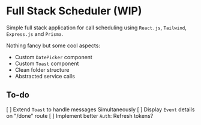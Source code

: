 # Full Stack Scheduler (WIP)

Simple full stack application for call scheduling using `React.js`, `Tailwind`, `Express.js` and `Prisma`. 

Nothing fancy but some cool aspects:
- Custom `DatePicker` component
- Custom `Toast` component
- Clean folder structure
- Abstracted service calls

## To-do
[ ] Extend `Toast` to handle messages Simultaneously
[ ] Display `Event` details on "/done" route
[ ] Implement better `Auth`: Refresh tokens? 